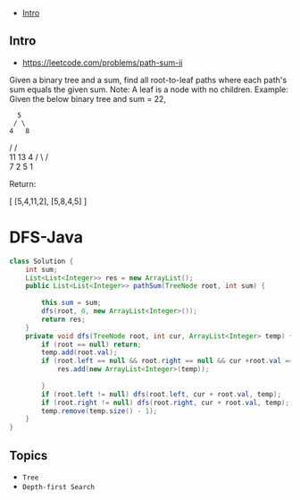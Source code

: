 - [Intro](#intro)

## Intro

- https://leetcode.com/problems/path-sum-ii

Given a binary tree and a sum, find all root-to-leaf paths where each path's sum equals the given sum.
Note: A leaf is a node with no children.
Example:
Given the below binary tree and sum = 22,

      5
     / \
    4   8
   /   / \
  11  13  4
 /  \    / \
7    2  5   1

Return:

[
   [5,4,11,2],
   [5,8,4,5]
]




# DFS-Java
```Java
class Solution {
    int sum;
    List<List<Integer>> res = new ArrayList();
    public List<List<Integer>> pathSum(TreeNode root, int sum) {
        
        this.sum = sum;
        dfs(root, 0, new ArrayList<Integer>());
        return res;
    }
    private void dfs(TreeNode root, int cur, ArrayList<Integer> temp) {
        if (root == null) return;
        temp.add(root.val);
        if (root.left == null && root.right == null && cur +root.val == sum) {
            res.add(new ArrayList<Integer>(temp));
            
        }
        if (root.left != null) dfs(root.left, cur + root.val, temp);
        if (root.right != null) dfs(root.right, cur + root.val, temp);
        temp.remove(temp.size() - 1);
    }
}
```


## Topics

- `Tree`
- `Depth-first Search`


